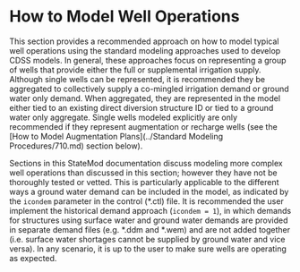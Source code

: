 # How to Model Well Operations #

This section provides a recommended approach on how to model typical well operations using 
the standard modeling approaches used to develop CDSS models. In general, these approaches 
focus on representing a group of wells that provide either the full or supplemental irrigation 
supply. Although single wells can be represented, it is recommended they be aggregated to 
collectively supply a co-mingled irrigation demand or ground water only demand. When aggregated, 
they are represented in the model either tied to an existing direct diversion structure ID or 
tied to a ground water only aggregate. Single wells modeled explicitly are only recommended if 
they represent augmentation or recharge wells (see the [How to Model Augmentation Plans](../Standard Modeling Procedures/710.md) 
section below). 

Sections in this StateMod documentation discuss modeling more complex well operations than discussed 
in this section; however they have not be thoroughly tested or vetted. This is particularly applicable 
to the different ways a ground water demand can be included in the model, as indicated by the `icondem` 
parameter in the control (\*.ctl) file. It is recommended the user implement the historical demand 
approach (`icondem = 1`), in which demands for structures using surface water and ground water 
demands are provided in separate demand files (e.g. \*.ddm and \*.wem) and are not added together 
(i.e. surface water shortages cannot be supplied by ground water and vice versa). In any scenario, 
it is up to the user to make sure wells are operating as expected.

